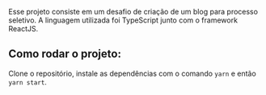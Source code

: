 Esse projeto consiste em um desafio de criação de um blog para processo seletivo. A linguagem utilizada foi TypeScript junto com o framework ReactJS.
## Como rodar o projeto:

Clone o repositório, instale as dependências com o comando `yarn` e então `yarn start`.
